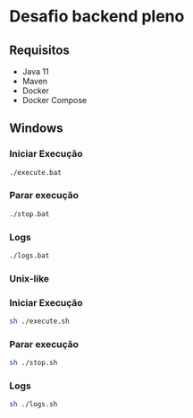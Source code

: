 # Desaﬁo backend pleno
## Requisitos
- Java 11
- Maven
- Docker
- Docker Compose

## Windows
### Iniciar Execução
```bash
./execute.bat
```

### Parar execução
```bash
./stop.bat
```

### Logs
```bash
./logs.bat
```


### Unix-like
### Iniciar Execução
```bash
sh ./execute.sh
```

### Parar execução
```bash
sh ./stop.sh
```

### Logs
```bash
sh ./logs.sh 
```